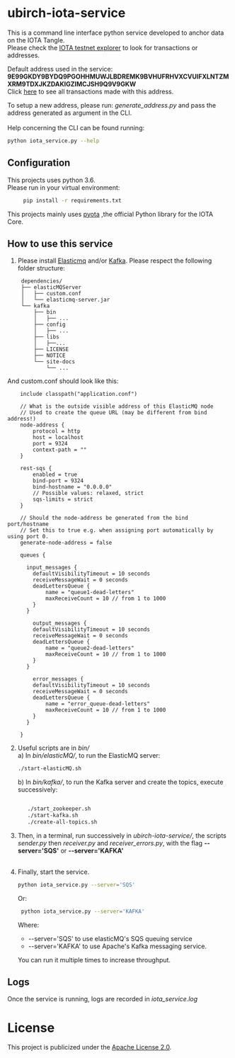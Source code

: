 # ubirch-iota-service
This is a command line interface python service developed to anchor data on the IOTA Tangle.<br>
Please check the [IOTA testnet explorer](https://devnet.thetangle.org/) to look for transactions or addresses.

Default address used in the service:
**9E99GKDY9BYDQ9PGOHHMUWJLBDREMK9BVHUFRHVXCVUIFXLNTZMXRM9TDXJKZDAKIGZIMCJSH9Q9V9GKW**<br>
Click [here](https://devnet.thetangle.org/address/9E99GKDY9BYDQ9PGOHHMUWJLBDREMK9BVHUFRHVXCVUIFXLNTZMXRM9TDXJKZDAKIGZIMCJSH9Q9V9GKW) to see all transactions made with this address.

To setup a new address, please run: *generate_address.py* and pass the address generated as argument in the CLI.<br><br>
Help concerning the CLI can be found running:
```bash
python iota_service.py --help
```

## Configuration

This projects uses python 3.6. <br>
Please run in your virtual environment:
   ```bash
        pip install -r requirements.txt
   ```
       
This projects mainly uses [pyota](https://media.readthedocs.org/pdf/pyota/develop/pyota.pdf)
,the official Python library for the IOTA Core.<br>


## How to use this service

1. Please install [Elasticmq](https://github.com/adamw/elasticmq) and/or [Kafka](https://kafka.apache.org/).
Please respect the following folder structure: <br>

        dependencies/
        ├── elasticMQServer
        │   ├── custom.conf
        │   └── elasticmq-server.jar
        └── kafka
            ├── bin
            │   ├── ...
            ├── config
            │   ├── ...
            ├── libs
            │   ├──...
            ├── LICENSE
            ├── NOTICE
            └── site-docs
                └── ...

And custom.conf should look like this:

        include classpath("application.conf")
        
        // What is the outside visible address of this ElasticMQ node
        // Used to create the queue URL (may be different from bind address!)
        node-address {
            protocol = http
            host = localhost
            port = 9324
            context-path = ""
        }
        
        rest-sqs {
            enabled = true
            bind-port = 9324
            bind-hostname = "0.0.0.0"
            // Possible values: relaxed, strict
            sqs-limits = strict
        }
        
        // Should the node-address be generated from the bind port/hostname
        // Set this to true e.g. when assigning port automatically by using port 0.
        generate-node-address = false
        
        queues {
        
          input_messages {
            defaultVisibilityTimeout = 10 seconds
            receiveMessageWait = 0 seconds
            deadLettersQueue {
                name = "queue1-dead-letters"
                maxReceiveCount = 10 // from 1 to 1000
            }
          }
        
            output_messages {
            defaultVisibilityTimeout = 10 seconds
            receiveMessageWait = 0 seconds
            deadLettersQueue {
                name = "queue2-dead-letters"
                maxReceiveCount = 10 // from 1 to 1000
            }
          }
        
            error_messages {
            defaultVisibilityTimeout = 10 seconds
            receiveMessageWait = 0 seconds
            deadLettersQueue {
                name = "error_queue-dead-letters"
                maxReceiveCount = 10 // from 1 to 1000
            }
          }
        
        }
        


2. Useful scripts are in *bin/* <br>
    a) In *bin/elasticMQ/*, to run the ElasticMQ server: <br>
      ```bash
      ./start-elasticMQ.sh
      ```
       
    b) In *bin/kafka/*, to run the Kafka server and create the topics, execute successively: <br>
     ```bash

        ./start_zookeeper.sh
        ./start-kafka.sh
        ./create-all-topics.sh
     
    ```
      

        
3. Then, in a terminal, run successively in *ubirch-iota-service/*, the scripts *sender.py* then *receiver.py*
and *receiver_errors.py*, with the flag **--server='SQS'** or **--server='KAFKA'**<br><br>

4. Finally, start the service.<br>

    ```bash
    python iota_service.py --server='SQS'
    ```
    Or:

   ```bash
    python iota_service.py --server='KAFKA'
   ```
    Where:
    - --server='SQS' to use elasticMQ's SQS queuing service
    - --server='KAFKA' to use Apache's Kafka messaging service.
    
    You can run it multiple times to increase throughput.<br>
    
    

## Logs


Once the service is running, logs are recorded in *iota_service.log*

# License 

This project is publicized under the [Apache License 2.0](LICENSE).

